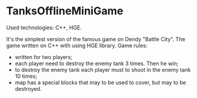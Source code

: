 # TanksOfflineMiniGame

Used technologies: C++, HGE.

It's the simplest version of the famous game on Dendy "Battle City". The game written on C++ with using HGE library.
Game rules:
  - written for two players;
  - each player need to destroy the enemy tank 3 times. Then he win;
  - to destroy the enemy tank each player must to shoot in the enemy tank 10 times;
  - map has a special blocks that may to be used to cover, but may to be destroyed.
